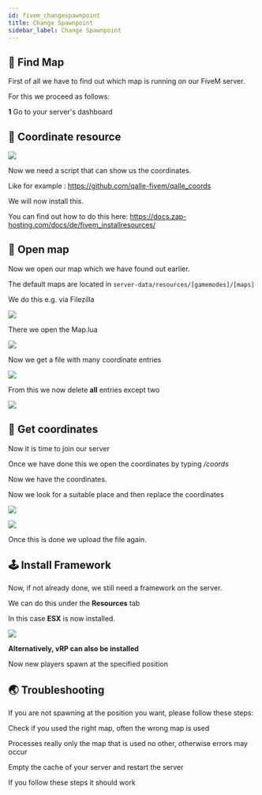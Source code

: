 ```yaml
---
id: fivem_changespawnpoint
title: Change Spawnpoint
sidebar_label: Change Spawnpoint
---
```


## 📔 Find Map

First of all we have to find out which map is running on our FiveM server.

For this we proceed as follows:

**1** Go to your server's dashboard

## 📑 Coordinate resource

![](https://screensaver01.zap-hosting.com/index.php/s/6NyyJx8adoN227F/preview)

Now we need a script that can show us the coordinates.

Like for example : https://github.com/qalle-fivem/qalle_coords

We will now install this.

You can find out how to do this here: https://docs.zap-hosting.com/docs/de/fivem_installresources/

## 🔧 Open map

Now we open our map which we have found out earlier.

The default maps are located in `server-data/resources/[gamemodes]/[maps]`

We do this e.g. via Filezilla

![](https://screensaver01.zap-hosting.com/index.php/s/7fPmWTPyjgnz4yC/preview)

There we open the Map.lua

![](https://screensaver01.zap-hosting.com/index.php/s/bMbfGydeN5tyTfp/preview)

Now we get a file with many coordinate entries

![](https://screensaver01.zap-hosting.com/index.php/s/MpPeciA3yaAATWR/preview)

From this we now delete **all** entries except two


![](https://screensaver01.zap-hosting.com/index.php/s/ySrZ4MkgwjskrCt/preview)


## 📖 Get coordinates

Now it is time to join our server

Once we have done this we open the coordinates by typing */coords*

Now we have the coordinates.

Now we look for a suitable place and then replace the coordinates

![](https://screensaver01.zap-hosting.com/index.php/s/2x8EfJFXWAgfJS7/preview)


![](https://screensaver01.zap-hosting.com/index.php/s/BPPzEmq7aGJ8bPf/preview)

Once this is done we upload the file again.

## 🕹 Install Framework
Now, if not already done, we still need a framework on the server.

We can do this under the **Resources** tab

In this case **ESX** is now installed.


![](https://screensaver01.zap-hosting.com/index.php/s/gQ4ipRrcNbHaRDN/preview)

**Alternatively, vRP can also be installed**

Now new players spawn at the specified position

## 🌏 Troubleshooting
If you are not spawning at the position you want, please follow these steps:

Check if you used the right map, often the wrong map is used

Processes really only the map that is used no other, otherwise errors may occur

Empty the cache of your server and restart the server

If you follow these steps it should work
